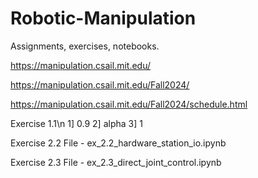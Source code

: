 # Robotic-Manipulation
Assignments, exercises, notebooks.

https://manipulation.csail.mit.edu/

https://manipulation.csail.mit.edu/Fall2024/

https://manipulation.csail.mit.edu/Fall2024/schedule.html

Exercise 1.1\n
1] 0.9
2] alpha
3] 1

Exercise 2.2
File - ex_2.2_hardware_station_io.ipynb

Exercise 2.3
File - ex_2.3_direct_joint_control.ipynb


